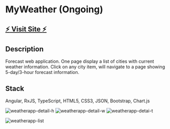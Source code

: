 # MyWeather (Ongoing)

## [:zap: Visit Site :zap:](https://yifeidesu.github.io/myweather/)

## Description
Forecast web application. One page display a list of cities with current weather information. Click on any city item, will navigate to a page showing 5-day/3-hour forecast information.

## Stack
Angular, RxJS, TypeScript, HTML5, CSS3, JSON, Bootstrap, Chart.js

![weatherapp-detail-h](https://user-images.githubusercontent.com/23082500/42182551-8f89430c-7e0c-11e8-87ac-9e88578c1235.png)
![weatherapp-detail-w](https://user-images.githubusercontent.com/23082500/42182553-8fa3ee78-7e0c-11e8-9d43-0d1dc4e85f9a.png)
![weatherapp-detai-t](https://user-images.githubusercontent.com/23082500/42182554-8fb771f0-7e0c-11e8-81c8-370037787d88.png)


![weatherapp-list](https://user-images.githubusercontent.com/23082500/42147198-9ca94a72-7d9a-11e8-903a-d55b53eacd3e.png)


